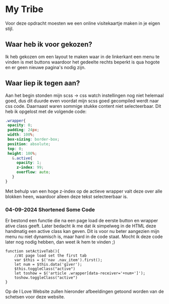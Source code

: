 # My Tribe

Voor deze opdracht moesten we een online visitekaartje maken in je eigen stijl.

## Waar heb ik voor gekozen?

Ik heb gekozen om een layout te maken waar in de linkerkant een menu te vinden is met buttons waardoor het gedeelte rechts beperkt is qua hogote en er geen nieuwe pagina's nodig zijn.

## Waar liep ik tegen aan?

Aan het begin stonden mijn scss -> css watch instellingen nog niet helemaal goed, dus dit duurde even voordat mijn scss goed gecompiled werdt naar css code.
Daarnaast waren sommige stukke content niet selecteerbaar. Dit heb ik opgelost met de volgende code:

```css 
.wrapper{
 opacity: 0;
 padding: 24px;
 width: 100%;
 box-sizing: border-box;
 position: absolute;
 top: 0;
 height: 100%;
   &.active{
     opacity: 1;
     z-index: 99;
     overflow: auto;
   }
}
```
Met behulp van een hoge z-index op de actieve wrapper valt deze over alle blokken heen, waardoor alleen deze tekst selecteerbaar is.

### 04-09-2024 Shortened Some Code
Er bestond een functie die na een page load de eerste button en wrapper ative class geeft. Later bedacht ik me dat ik simpelweg in de HTML deze handmatig een active class kan geven. Dit is voor nu beter aangezien mijn menu nu niet dynamisch is, maar hard in de code staat. Mocht ik deze code later nog nodig hebben, dan weet ik hem te vinden ;)

```JS
function setActiveTab(){
    //At page load set the first tab
    var $this = $('nav .nav_item').first();
    let num = $this.data('giver');
    $this.toggleClass("active")
    let toshow = $('article .wrapper[data-receiver='+num+']');
    toshow.toggleClass("active")
}
```

Op de I Love Website zullen hieronder afbeeldingen getoond worden van de schetsen voor deze website.